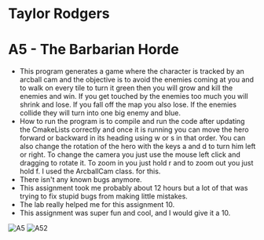 # Taylor Rodgers
# A5 - The Barbarian Horde
- This program generates a game where the character is tracked by an arcball cam and
the objective is to avoid the enemies coming at you and to walk on every tile to turn
it green then you will grow and kill the enemies and win. If you get touched by the enemies
too much you will shrink and lose. If you fall off the map you also lose. If the enemies
collide they will turn into one big enemy and blue.
- How to run the program is to compile and run the code after updating the CmakeLists
correctly and once it is running you can move the hero forward or backward in its
heading using w or s in that order. You can also change the rotation of the hero
with the keys a and d to turn him left or right. To change the camera you just use
the mouse left click and dragging to rotate it. To zoom in you just hold r and
to zoom out you just hold f. I used the ArcballCam class.
for this.
- There isn't any known bugs anymore.
- This assignment took me probably about 12 hours but a lot of that was trying to
fix stupid bugs from making little mistakes.
- The lab really helped me for this assignment 10.
- This assignment was super fun and cool, and I would give it a 10.

![A5](https://github.com/TaylorDashRodgers/a5/assets/74731025/94426127-e103-4556-912c-a7959fe63046)
![A52](https://github.com/TaylorDashRodgers/a5/assets/74731025/2e61326a-9022-4f8f-a355-7d6d819b39dd)
